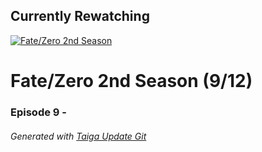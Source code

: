 ﻿
## Currently Rewatching

[![Fate/Zero 2nd Season](https://s4.anilist.co/file/anilistcdn/media/anime/cover/medium/nx11741-Twb6iJx77FFV.jpg)](https://anilist.co/anime/11741)

# Fate/Zero 2nd Season (9/12)

### Episode 9 - 

###### *Generated with [Taiga Update Git](https://github.com/nike4613/taiga-update-git)*